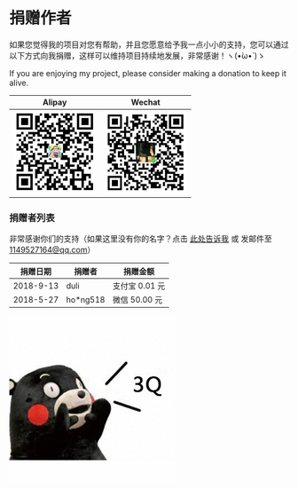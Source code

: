 # 捐赠作者

如果您觉得我的项目对您有帮助，并且您愿意给予我一点小小的支持，您可以通过以下方式向我捐赠，这样可以维持项目持续地发展，非常感谢！ヽ(•̀ω•́ )ゝ

If you are enjoying my project, please consider making a donation to keep it alive.

| Alipay | Wechat | 
| :------: | :------: | 
| <img width="150" src="./docs/donate/alipay.png"> | <img width="150" src="./docs/donate/wechat.png"> | 

### 捐赠者列表

非常感谢你们的支持（如果这里没有你的名字？点击 [此处告诉我](https://github.com/Zneiat/donate-qwqaq/issues/1) 或 发邮件至 1149527164@qq.com）

| 捐赠日期 | 捐赠者 | 捐赠金额 |
| --- | --- | --- |
| 2018-9-13 | duli | 支付宝 0.01 元 |
| 2018-5-27 | ho*ng518 | 微信 50.00 元 |

![3Q](./docs/3q.jpg)
